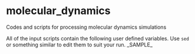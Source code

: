 # molecular_dynamics
Codes and scripts for processing molecular dynamics simulations

All of the input scripts contain the following user defined variables. Use `sed` or something similar to edit them to suit your run.
\_SAMPLE\_ 
